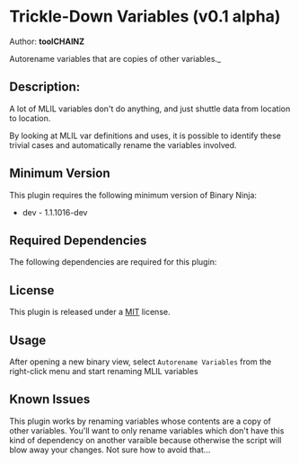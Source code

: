 # Trickle-Down Variables (v0.1 alpha)
Author: **toolCHAINZ**

Autorename variables that are copies of other variables._
## Description:
A lot of MLIL variables don't do anything, and just shuttle data from location to location.

By looking at MLIL var definitions and uses, it is possible to identify these trivial cases and automatically rename the variables involved.
## Minimum Version

This plugin requires the following minimum version of Binary Ninja:

 * dev - 1.1.1016-dev


## Required Dependencies

The following dependencies are required for this plugin:



## License
This plugin is released under a [MIT](LICENSE) license.

## Usage
After opening a new binary view, select `Autorename Variables` from the right-click menu and start renaming MLIL variables

## Known Issues
This plugin works by renaming variables whose contents are a copy of other variables. You'll want to only rename variables which don't have this kind of dependency on another varaible because otherwise the script will blow away your changes. Not sure how to avoid that...
